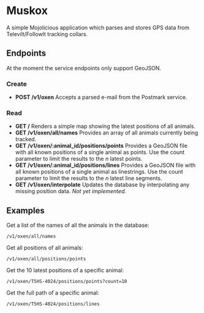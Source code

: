 Muskox
======

A simple Mojolicious application which parses and stores GPS data from Televilt/FollowIt tracking collars.


Endpoints
---------

At the moment the service endpoints only support GeoJSON.

### Create

* **POST /v1/oxen** Accepts a parsed e-mail from the Postmark service.

### Read

* **GET /** Renders a simple map showing the latest positions of all animals.
* **GET /v1/oxen/all/names** Provides an array of all animals currently being tracked.
* **GET /v1/oxen/:animal_id/positions/points** Provides a GeoJSON file with all known positions of a single animal as points. Use the count parameter to limit the results to the *n* latest points.
* **GET /v1/oxen/:animal_id/positions/lines** Provides a GeoJSON file with all known positions of a single animal as linestrings. Use the count parameter to limit the results to the *n* latest line segments.
* **GET /v1/oxen/interpolate** Updates the database by interpolating any missing position data. *Not yet implemented.*


Examples
--------

Get a list of the names of all the animals in the database:

    /v1/oxen/all/names

Get all positions of all animals:

    /v1/oxen/all/positions/points

Get the 10 latest positions of a specific animal:

    /v1/oxen/T5HS-4024/positions/points?count=10

Get the full path of a specific animal:

    /v1/oxen/T5HS-4024/positions/lines
